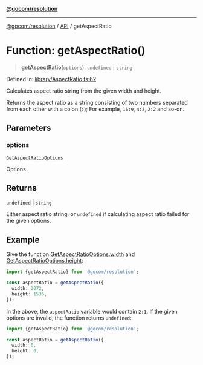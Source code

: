 [**@gocom/resolution**](../README.md)

***

[@gocom/resolution](../README.md) / [API](../Public/API.md) / getAspectRatio

# Function: getAspectRatio()

> **getAspectRatio**(`options`): `undefined` \| `string`

Defined in: [library/AspectRatio.ts:62](https://github.com/gocom/resolution/blob/99e3c8c299b03ebf363d8cf3280fd2d09b920aaf/src/library/AspectRatio.ts#L62)

Calculates aspect ratio string from the given width and height.

Returns the aspect ratio as a string consisting of two numbers separated
from each other with a colon (`:`); For example, `16:9`, `4:3`, `2:2` and
so-on.

## Parameters

### options

[`GetAspectRatioOptions`](../Options/API.GetAspectRatioOptions.md)

Options

## Returns

`undefined` \| `string`

Either aspect ratio string, or `undefined` if calculating aspect ratio failed for
the given options.

## Example

Give the function [GetAspectRatioOptions.width](../Options/API.GetAspectRatioOptions.md#width) and [GetAspectRatioOptions.height](../Options/API.GetAspectRatioOptions.md#height):
```ts
import {getAspectRatio} from '@gocom/resolution';

const aspectRatio = getAspectRatio({
  width: 3072,
  height: 1536,
});
```
In the above, the `aspectRatio` variable would contain `2:1`. If the given options are invalid, the function
returns `undefined`:
```ts
import {getAspectRatio} from '@gocom/resolution';

const aspectRatio = getAspectRatio({
  width: 0,
  height: 0,
});
```
